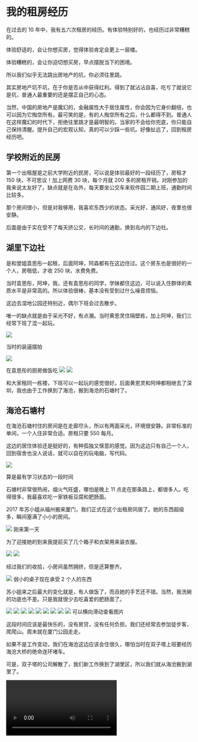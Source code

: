 # 我的租房经历

在过去的 10 年中，我有五六次租房的经历。有体验特别好的，也经历过非常糟糕的。

体验舒适的，会让你想买房，觉得体验肯定会更上一层楼。

体验糟糕的，会让你迫切想买房，早点摆脱当下的困境。

所以我们似乎无法跳出房地产的坑，你必须往里跳。

其实房地产坑不坑，在于你是否从中获得红利。得到了就沾沾自喜，吃亏了就说它是坑，普通人最重要的还是摆正自己的心态。

当然，中国的房地产是魔幻的，金融属性大于居住属性，你会因为它身价翻倍，也可以因为它掏空所有。最可笑的是，有的人掏空所有之后，什么都得不到。普通人在这样魔幻的时代下，拒绝往里跳才是最明智的。当家的不会给你兜底，你只能自己保持清醒。提升自己的宏观认知，真的可以少踩一些坑。好像扯远了，回到租房经历吧。

## 学校附近的民房

第一个出租屋是之前大学附近的民房，可以说是体验最好的一段经历了，房租才 150 块，不可思议！加上网费 30 块，每个月就 200 多的房租开销。对刚参加的我来说太友好了。缺点就是在岛外，每天要坐公交车来软件园二期上班，通勤时间比较多。

那个房间很小，但是对我够用，我喜欢东西少的状态。采光好，通风好，夜里也很安静。

后面是由于实在受不了每天挤公交，长时间的通勤，换到岛内的下边社。

## 湖里下边社

是和堂姐袁思彤一起租，后面阿坤，阿森都有在这边住过。这个房东也是很好的一个人，房租低，才收 250 块，水费免费。

当时袁思彤，阿坤，我，还有袁思彤的同学，学妹都住这边，可以说入住群体的素质水平是非常高的。所以体验很棒，基本没有受到过什么噪音烦恼。

这边去湿地公园还特别近，偶尔下班会过去散步。

唯一的缺点就是由于采光不好，有点潮。当时黄恩灵住隔壁栋，加上阿坤，我们三经常下班了混一起玩。

![](./assets/2.jpeg)

<PictureTip>当时的装逼摆拍</PictureTip>

![](./assets/1.jpeg)

<PictureTip>在袁思彤的厨房做饭吃</PictureTip>
<PicturesScrollX>
<img src="./assets/3.jpeg" />
<img src="./assets/4.jpeg" />
</PicturesScrollX>

和大家租同一栋楼，下班可以一起玩的感觉很好。后面黄恩灵和阿坤都相继去了深圳，我也由于工作换到了海沧，搬到海沧的石塘村了。

## 海沧石塘村

在海沧石塘村住的房间是在走廊尽头，所以有两面采光，环境很安静。非常标准的单间，一个人住非常合适。房租只要 550 每月。

这边的居住体验还是挺好的，有种孤独又惬意的感觉。因为这边只有自己一个人，回到宿舍也没人说话，就可以自在的玩电脑，写代码。

![](./assets/haichan/1.jpeg)

<PictureTip>算是最有学习状态的一段时间</PictureTip>

石塘村非常很热闹，烟火气旺盛，哪怕是晚上 11 点走在那条路上，都很多人。吃得很多，我最喜欢吃一家铁板豆腐和肥肠面。

2017 年苏小姐从福州搬来厦门，我们正式在这个出租房同居了。她的东西超级多，瞬间塞满了小小的房间。

![](./assets/haichan/2.jpeg)
<PictureTip>刚来第一天</PictureTip>

为了迎接她的到来我提前买了几个箱子和衣架用来装衣服。

<PicturesScrollX>
<img src="./assets/haichan/4.jpeg" />
<img src="./assets/haichan/3.jpeg" />
</PicturesScrollX>

经过我们的收拾，小房间虽然拥挤，但是还算整齐。

![](./assets/haichan/5.jpeg)
<PictureTip>弱小的桌子现在承受 2 个人的东西</PictureTip>

苏小姐来之后最大的变化就是，有人做饭了，而且她的手艺还不错。当然，我洗碗的功底也不差。只是我就很少去吃喜爱的肥肠面了。

<PicturesScrollX>
<img src="./assets/haichan/food/1.jpeg" />
<img src="./assets/haichan/food/2.jpeg" />
<img src="./assets/haichan/food/3.jpeg" />
<img src="./assets/haichan/food/4.jpeg" />
<img src="./assets/haichan/food/5.jpeg" />
<img src="./assets/haichan/food/6.jpeg" />
<img src="./assets/haichan/food/7.jpeg" />
<img src="./assets/haichan/food/8.jpeg" />
<img src="./assets/haichan/food/9.jpeg" />
</PicturesScrollX>
<PictureTip>可以横向滑动查看图片</PictureTip>

这段时间应该是最快乐的，没有房贷，没有任何负担。我们还经常去参加徒步客，爬爬山。周末就在厦门公园走走。

如果不是工作变动，我们在海沧这边应该会住很久，哪怕当时在双子塔上班要经历海沧大桥的绝命连环堵车。

可是，双子塔的公司解散了，我们新工作换到了湖里区，所以我们就从海沧搬到湖里了。

<video src="https://www.90s.co/videos/海沧石塘出租屋.mov" controls />
<PictureTip>一段当时小房间的视频</PictureTip>

## 湖里高林社区
